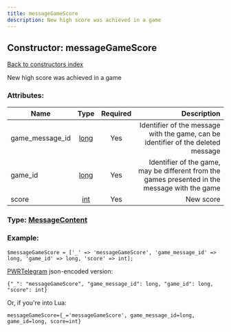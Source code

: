 ```yaml
---
title: messageGameScore
description: New high score was achieved in a game
---
```

## Constructor: messageGameScore  
[Back to constructors index](index.md)



New high score was achieved in a game

### Attributes:

| Name     |    Type       | Required | Description |
|----------|:-------------:|:--------:|------------:|
|game\_message\_id|[long](../types/long.md) | Yes|Identifier of the message with the game, can be identifier of the deleted message|
|game\_id|[long](../types/long.md) | Yes|Identifier of the game, may be different from the games presented in the message with the game|
|score|[int](../types/int.md) | Yes|New score|



### Type: [MessageContent](../types/MessageContent.md)


### Example:

```
$messageGameScore = ['_' => 'messageGameScore', 'game_message_id' => long, 'game_id' => long, 'score' => int];
```  

[PWRTelegram](https://pwrtelegram.xyz) json-encoded version:

```
{"_": "messageGameScore", "game_message_id": long, "game_id": long, "score": int}
```


Or, if you're into Lua:  


```
messageGameScore={_='messageGameScore', game_message_id=long, game_id=long, score=int}

```


